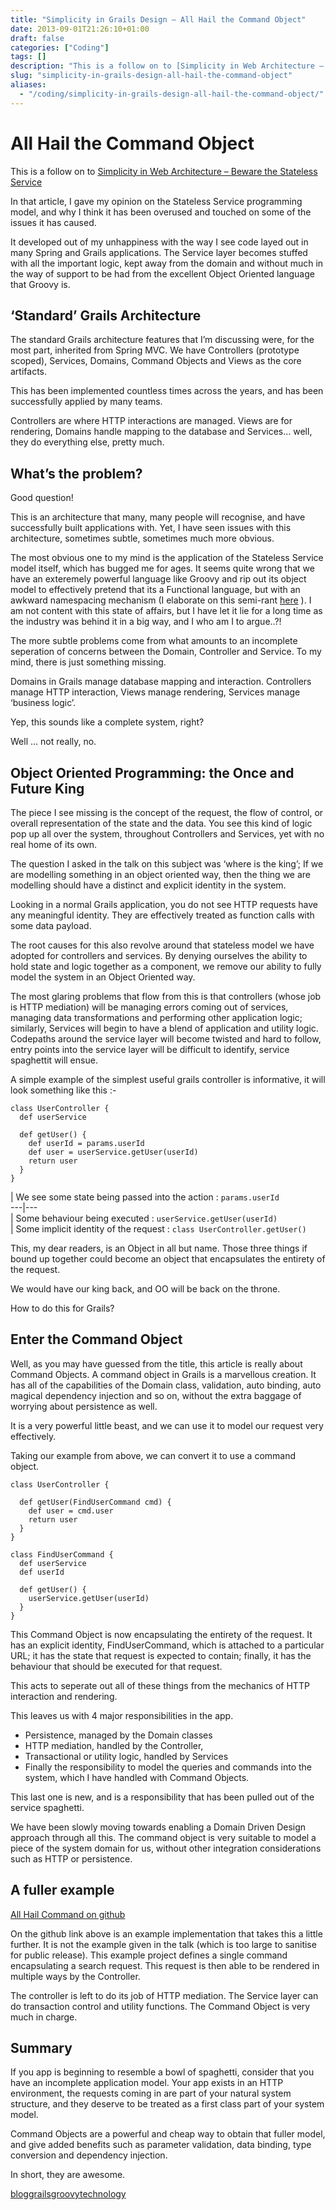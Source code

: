 ```yaml
---
title: "Simplicity in Grails Design – All Hail the Command Object"
date: 2013-09-01T21:26:10+01:00
draft: false
categories: ["Coding"]
tags: []
description: "This is a follow on to [Simplicity in Web Architecture – Beware the Stateless Service](http://daviddawson.me/blog/2013/03/28/stateless-services-are-evil.html)"
slug: "simplicity-in-grails-design-all-hail-the-command-object"
aliases:
  - "/coding/simplicity-in-grails-design-all-hail-the-command-object/"
---
```


# All Hail the Command Object

This is a follow on to [Simplicity in Web Architecture – Beware the Stateless Service](http://daviddawson.me/blog/2013/03/28/stateless-services-are-evil.html)

In that article, I gave my opinion on the Stateless Service programming model, and why I think it has been overused and touched on some of the issues it has caused.

It developed out of my unhappiness with the way I see code layed out in many Spring and Grails applications. The Service layer becomes stuffed with all the important logic, kept away from the domain and without much in the way of support to be had from the excellent Object Oriented language that Groovy is.

## ‘Standard’ Grails Architecture

The standard Grails architecture features that I’m discussing were, for the most part, inherited from Spring MVC. We have Controllers (prototype scoped), Services, Domains, Command Objects and Views as the core artifacts.

This has been implemented countless times across the years, and has been successfully applied by many teams.

Controllers are where HTTP interactions are managed. Views are for rendering, Domains handle mapping to the database and Services…​ well, they do everything else, pretty much.

## What’s the problem?

Good question!

This is an architecture that many, many people will recognise, and have successfully built applications with. Yet, I have seen issues with this architecture, sometimes subtle, sometimes much more obvious.

The most obvious one to my mind is the application of the Stateless Service model itself, which has bugged me for ages. It seems quite wrong that we have an exteremely powerful language like Groovy and rip out its object model to effectively pretend that its a Functional language, but with an awkward namespacing mechanism (I elaborate on this semi-rant <a href=”/article/stateless-services-are-evil”>here</a> ). I am not content with this state of affairs, but I have let it lie for a long time as the industry was behind it in a big way, and I who am I to argue..?!

The more subtle problems come from what amounts to an incomplete seperation of concerns between the Domain, Controller and Service. To my mind, there is just something missing.

Domains in Grails manage database mapping and interaction. Controllers manage HTTP interaction, Views manage rendering, Services manage ‘business logic’.

Yep, this sounds like a complete system, right?

Well …​ not really, no.

## Object Oriented Programming: the Once and Future King

The piece I see missing is the concept of the request, the flow of control, or overall representation of the state and the data. You see this kind of logic pop up all over the system, throughout Controllers and Services, yet with no real home of its own.

The question I asked in the talk on this subject was ‘where is the king’; If we are modelling something in an object oriented way, then the thing we are modelling should have a distinct and explicit identity in the system.

Looking in a normal Grails application, you do not see HTTP requests have any meaningful identity. They are effectively treated as function calls with some data payload.

The root causes for this also revolve around that stateless model we have adopted for controllers and services. By denying ourselves the ability to hold state and logic together as a component, we remove our ability to fully model the system in an Object Oriented way.

The most glaring problems that flow from this is that controllers (whose job is HTTP mediation) will be managing errors coming out of services, managing data transformations and performing other application logic; similarly, Services will begin to have a blend of application and utility logic. Codepaths around the service layer will become twisted and hard to follow, entry points into the service layer will be difficult to identify, service spaghettit will ensue.

A simple example of the simplest useful grails controller is informative, it will look something like this :-
    
    
    class UserController {
      def userService
    
      def getUser() {                          
        def userId = params.userId             
        def user = userService.getUser(userId) 
        return user
      }
    }

| We see some state being passed into the action : `params.userId`  
---|---  
| Some behaviour being executed : `userService.getUser(userId)`  
| Some implicit identity of the request : `class UserController.getUser()`  
  
This, my dear readers, is an Object in all but name. Those three things if bound up together could become an object that encapsulates the entirety of the request.

We would have our king back, and OO will be back on the throne.

How to do this for Grails?

## Enter the Command Object

Well, as you may have guessed from the title, this article is really about Command Objects. A command object in Grails is a marvellous creation. It has all of the capabilities of the Domain class, validation, auto binding, auto magical dependency injection and so on, without the extra baggage of worrying about persistence as well.

It is a very powerful little beast, and we can use it to model our request very effectively.

Taking our example from above, we can convert it to use a command object.
    
    
    class UserController {
    
      def getUser(FindUserCommand cmd) {
        def user = cmd.user
        return user
      }
    }
    
    class FindUserCommand {
      def userService
      def userId
    
      def getUser() {
        userService.getUser(userId)
      }
    }

This Command Object is now encapsulating the entirety of the request. It has an explicit identity, FindUserCommand, which is attached to a particular URL; it has the state that request is expected to contain; finally, it has the behaviour that should be executed for that request.

This acts to seperate out all of these things from the mechanics of HTTP interaction and rendering.

This leaves us with 4 major responsibilities in the app.

  * Persistence, managed by the Domain classes
  * HTTP mediation, handled by the Controller,
  * Transactional or utility logic, handled by Services
  * Finally the responsibility to model the queries and commands into the system, which I have handled with Command Objects.

This last one is new, and is a responsibility that has been pulled out of the service spaghetti.

We have been slowly moving towards enabling a Domain Driven Design approach through all this. The command object is very suitable to model a piece of the system domain for us, without other integration considerations such as HTTP or persistence.

## A fuller example

[All Hail Command on github](http://www.github.com/simplicityitself/all-hail-command)

On the github link above is an example implementation that takes this a little further. It is not the example given in the talk (which is too large to sanitise for public release). This example project defines a single command encapsulating a search request. This request is then able to be rendered in multiple ways by the Controller.

The controller is left to do its job of HTTP mediation. The Service layer can do transaction control and utility functions. The Command Object is very much in charge.

## Summary

If you app is beginning to resemble a bowl of spaghetti, consider that you have an incomplete application model. Your app exists in an HTTP environment, the requests coming in are part of your natural system structure, and they deserve to be treated as a first class part of your system model.

Command Objects are a powerful and cheap way to obtain that fuller model, and give added benefits such as parameter validation, data binding, type conversion and dependency injection.

In short, they are awesome.

[blog](https://daviddawson.me/tag/blog/)[grails](https://daviddawson.me/tag/grails/)[groovy](https://daviddawson.me/tag/groovy/)[technology](https://daviddawson.me/tag/technology/)
